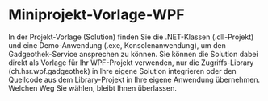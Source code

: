 # Miniprojekt-Vorlage-WPF
In der Projekt-Vorlage (Solution) finden Sie die .NET-Klassen (.dll-Projekt) und eine Demo-Anwendung (.exe, Konsolenanwendung), um den Gadgeothek-Service ansprechen zu können. Sie können die Solution dabei direkt als Vorlage für Ihr WPF-Projekt verwenden, nur die Zugriffs-Library (ch.hsr.wpf.gadgeothek) in Ihre eigene Solution integrieren oder den Quellcode aus dem Library-Projekt in Ihre eigene Anwendung übernehmen. Welchen Weg Sie wählen, bleibt Ihnen überlassen.
